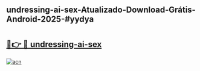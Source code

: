 ## undressing-ai-sex-Atualizado-Download-Grátis-Android-2025-#yydya

# <h2><a href="https://ainizakaria.my?title=undressing-ai-sex&ref=20M">🔗👉 🔴 undressing-ai-sex</a></h2>

[![acn](https://github.com/user-attachments/assets/0f9c940e-d8b0-45ae-aac7-cd30a18b3e1c)](https://ainizakaria.my?title=undressing-ai-sex&ref=20M)

